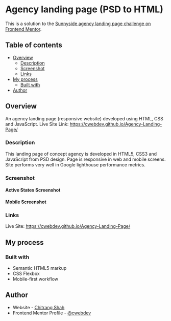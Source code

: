 # Agency landing page (PSD to HTML)

This is a solution to the [Sunnyside agency landing page challenge on Frontend Mentor](https://www.frontendmentor.io/challenges/sunnyside-agency-landing-page-7yVs3B6ef). 

## Table of contents

- [Overview](#overview)
  - [Description](#description)
  - [Screenshot](#screenshot)
  - [Links](#links)
- [My process](#my-process)
  - [Built with](#built-with)  
- [Author](#author)

## Overview

An agency landing page (responsive website) developed using HTML, CSS and JavaScript.
Live Site Link: https://cwebdev.github.io/Agency-Landing-Page/

### Description

This landing page of concept agency is developed in HTML5, CSS3 and JavaScript from PSD design. Page is responsive in web and mobile screens. Site performs very well in Google lighthouse performance metrics.

### Screenshot


#### Active States Screenshot



#### Mobile Screenshot



### Links
Live Site: https://cwebdev.github.io/Agency-Landing-Page/

## My process

### Built with

- Semantic HTML5 markup
- CSS Flexbox
- Mobile-first workflow

## Author

- Website - [Chitrang Shah](https://chitrang.webflow.io/)
- Frontend Mentor Profile - [@cwebdev](https://www.frontendmentor.io/profile/cwebdev)
